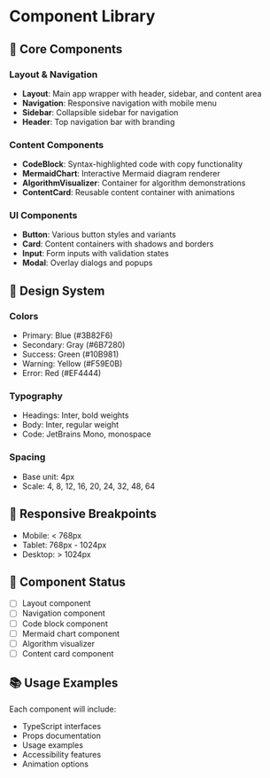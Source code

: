 # Component Library

## 🧩 Core Components

### Layout & Navigation

- **Layout**: Main app wrapper with header, sidebar, and content area
- **Navigation**: Responsive navigation with mobile menu
- **Sidebar**: Collapsible sidebar for navigation
- **Header**: Top navigation bar with branding

### Content Components

- **CodeBlock**: Syntax-highlighted code with copy functionality
- **MermaidChart**: Interactive Mermaid diagram renderer
- **AlgorithmVisualizer**: Container for algorithm demonstrations
- **ContentCard**: Reusable content container with animations

### UI Components

- **Button**: Various button styles and variants
- **Card**: Content containers with shadows and borders
- **Input**: Form inputs with validation states
- **Modal**: Overlay dialogs and popups

## 🎨 Design System

### Colors

- Primary: Blue (#3B82F6)
- Secondary: Gray (#6B7280)
- Success: Green (#10B981)
- Warning: Yellow (#F59E0B)
- Error: Red (#EF4444)

### Typography

- Headings: Inter, bold weights
- Body: Inter, regular weight
- Code: JetBrains Mono, monospace

### Spacing

- Base unit: 4px
- Scale: 4, 8, 12, 16, 20, 24, 32, 48, 64

## 📱 Responsive Breakpoints

- Mobile: < 768px
- Tablet: 768px - 1024px
- Desktop: > 1024px

## 🚀 Component Status

- [ ] Layout component
- [ ] Navigation component
- [ ] Code block component
- [ ] Mermaid chart component
- [ ] Algorithm visualizer
- [ ] Content card component

## 📚 Usage Examples

Each component will include:

- TypeScript interfaces
- Props documentation
- Usage examples
- Accessibility features
- Animation options
